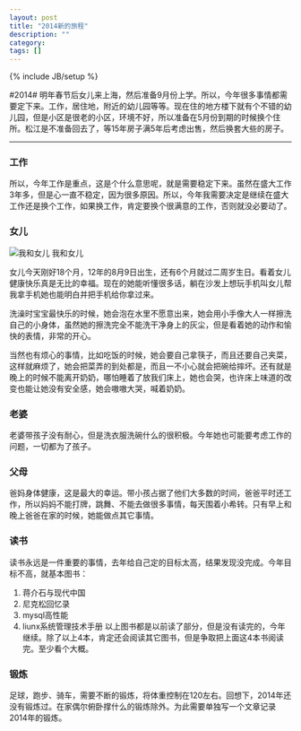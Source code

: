 ```yaml
---
layout: post
title: "2014新的旅程"
description: ""
category: 
tags: []
---
```

{% include JB/setup %}

#2014#
明年春节后女儿来上海，然后准备9月份上学。所以，今年很多事情都需要定下来。工作，居住地，附近的幼儿园等等。现在住的地方楼下就有个不错的幼儿园，但是小区是很老的小区，环境不好，所以准备在5月份到期的时候换个住所。松江是不准备回去了，等15年房子满5年后考虑出售，然后换套大些的房子。

----------
### 工作
所以，今年工作是重点，这是个什么意思呢，就是需要稳定下来。虽然在盛大工作3年多，但是心一直不稳定，因为很多原因。所以，今年我需要决定是继续在盛大工作还是换个工作，如果换工作，肯定要换个很满意的工作，否则就没必要动了。

### 女儿

![我和女儿](http://ww2.sinaimg.cn/mw690/4937a4efgw1edcvkhhry8j218g0xcam4.jpg)
我和女儿

女儿今天刚好18个月，12年的8月9日出生，还有6个月就过二周岁生日。看着女儿健康快乐真是无比的幸福。现在的她能听懂很多话，躺在沙发上想玩手机叫女儿帮我拿手机她也能明白并把手机给你拿过来。

洗澡时宝宝最快乐的时候，她会泡在水里不愿意出来，她会用小手像大人一样擦洗自己的小身体，虽然她的擦洗完全不能洗干净身上的灰尘，但是看着她的动作和愉快的表情，非常的开心。

当然也有烦心的事情，比如吃饭的时候，她会要自己拿筷子，而且还要自己夹菜，这样就麻烦了，她会把菜弄的到处都是，而且一不小心就会把碗给摔坏。还有就是晚上的时候不能离开奶奶，哪怕睡着了放我们床上，她也会哭，也许床上味道的改变也能让她没有安全感，她会嗷嗷大哭，喊着奶奶。

### 老婆
老婆带孩子没有耐心，但是洗衣服洗碗什么的很积极。今年她也可能要考虑工作的问题，一切都为了孩子。

### 父母
爸妈身体健康，这是最大的幸运。带小孩占据了他们大多数的时间，爸爸平时还工作，所以妈妈不能打牌，跳舞、不能去做很多事情，每天围着小希转。只有早上和晚上爸爸在家的时候，她能做点其它事情。

### 读书
读书永远是一件重要的事情，去年给自己定的目标太高，结果发现没完成。今年目标不高，就基本图书：
1. 蒋介石与现代中国
2. 尼克松回忆录
3. mysql高性能
4. liunx系统管理技术手册
以上图书都是以前读了部分，但是没有读完的，今年继续。除了以上4本，肯定还会阅读其它图书，但是争取把上面这4本书阅读完。至少看个大概。

### 锻炼
足球，跑步、骑车，需要不断的锻炼，将体重控制在120左右。回想下，2014年还没有锻炼过。在家偶尔俯卧撑什么的锻炼除外。为此需要单独写一个文章记录2014年的锻炼。


